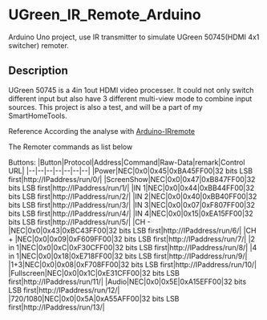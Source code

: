 # UGreen_IR_Remote_Arduino
Arduino Uno project, use IR transmitter to simulate UGreen 50745(HDMI 4x1 switcher) remoter.

## Description
UGreen 50745 is a 4in 1out HDMI video processer. It could not only switch different input but also have 3 different multi-view mode to combine input sources.
This project is also a test, and will be a part of my SmartHomeTools.

Reference
According the analyse with [Arduino-IRremote](https://github.com/Arduino-IRremote/Arduino-IRremote)

The Remoter commands as list below

Buttons: 
|Button|Protocol|Address|Command|Raw-Data|remark|Control URL|
|--|--|--|--|--|--|--|
|Power|NEC|0x0|0x45|0xBA45FF00|32 bits LSB first|http://IPaddress/run/0/|
|ScreenShow|NEC|0x0|0x47|0xB847FF00|32 bits LSB first|http://IPaddress/run/1/|
|IN 1|NEC|0x0|0x44|0xBB44FF00|32 bits LSB first|http://IPaddress/run/2/|
|IN 2|NEC|0x0|0x40|0xBB40FF00|32 bits LSB first|http://IPaddress/run/3/|
|IN 3|NEC|0x0|0x07|0xF807FF00|32 bits LSB first|http://IPaddress/run/4/|
|IN 4|NEC|0x0|0x15|0xEA15FF00|32 bits LSB first|http://IPaddress/run/5/|
|CH - |NEC|0x0|0x43|0xBC43FF00|32 bits LSB first|http://IPaddress/run/6/|
|CH + |NEC|0x0|0x09|0xF609FF00|32 bits LSB first|http://IPaddress/run/7/|
|2 in 1|NEC|0x0|0xC|0xF30CFF00|32 bits LSB first|http://IPaddress/run/8/|
|4 in 1|NEC|0x0|0x18|0xE718FF00|32 bits LSB first|http://IPaddress/run/9/|
|1+3|NEC|0x0|0x08|0xF708FF00|32 bits LSB first|http://IPaddress/run/10/|
|Fullscreen|NEC|0x0|0x1C|0xE31CFF00|32 bits LSB first|http://IPaddress/run/11/|
|Audio|NEC|0x0|0x5E|0xA15EFF00|32 bits LSB first|http://IPaddress/run/12/|
|720/1080|NEC|0x0|0x5A|0xA55AFF00|32 bits LSB first|http://IPaddress/run/13/|
